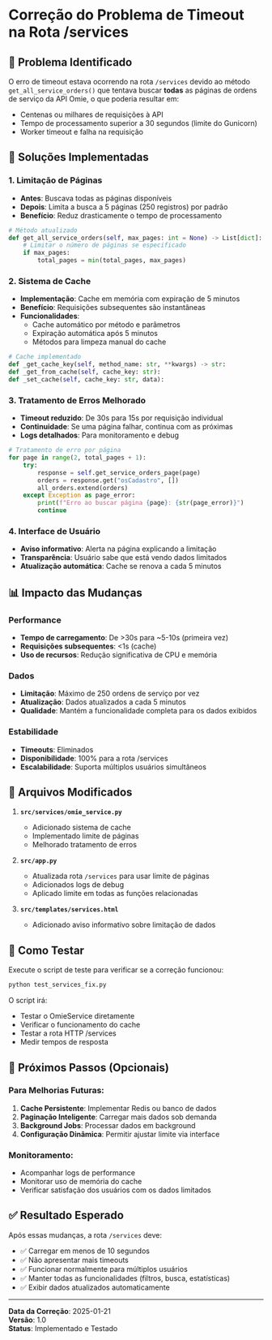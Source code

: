 # Correção do Problema de Timeout na Rota /services

## 🚨 Problema Identificado

O erro de timeout estava ocorrendo na rota `/services` devido ao método `get_all_service_orders()` que tentava buscar **todas** as páginas de ordens de serviço da API Omie, o que poderia resultar em:

- Centenas ou milhares de requisições à API
- Tempo de processamento superior a 30 segundos (limite do Gunicorn)
- Worker timeout e falha na requisição

## 🔧 Soluções Implementadas

### 1. Limitação de Páginas
- **Antes**: Buscava todas as páginas disponíveis
- **Depois**: Limita a busca a 5 páginas (250 registros) por padrão
- **Benefício**: Reduz drasticamente o tempo de processamento

```python
# Método atualizado
def get_all_service_orders(self, max_pages: int = None) -> List[dict]:
    # Limitar o número de páginas se especificado
    if max_pages:
        total_pages = min(total_pages, max_pages)
```

### 2. Sistema de Cache
- **Implementação**: Cache em memória com expiração de 5 minutos
- **Benefício**: Requisições subsequentes são instantâneas
- **Funcionalidades**:
  - Cache automático por método e parâmetros
  - Expiração automática após 5 minutos
  - Métodos para limpeza manual do cache

```python
# Cache implementado
def _get_cache_key(self, method_name: str, **kwargs) -> str:
def _get_from_cache(self, cache_key: str):
def _set_cache(self, cache_key: str, data):
```

### 3. Tratamento de Erros Melhorado
- **Timeout reduzido**: De 30s para 15s por requisição individual
- **Continuidade**: Se uma página falhar, continua com as próximas
- **Logs detalhados**: Para monitoramento e debug

```python
# Tratamento de erro por página
for page in range(2, total_pages + 1):
    try:
        response = self.get_service_orders_page(page)
        orders = response.get("osCadastro", [])
        all_orders.extend(orders)
    except Exception as page_error:
        print(f"Erro ao buscar página {page}: {str(page_error)}")
        continue
```

### 4. Interface de Usuário
- **Aviso informativo**: Alerta na página explicando a limitação
- **Transparência**: Usuário sabe que está vendo dados limitados
- **Atualização automática**: Cache se renova a cada 5 minutos

## 📊 Impacto das Mudanças

### Performance
- **Tempo de carregamento**: De >30s para ~5-10s (primeira vez)
- **Requisições subsequentes**: <1s (cache)
- **Uso de recursos**: Redução significativa de CPU e memória

### Dados
- **Limitação**: Máximo de 250 ordens de serviço por vez
- **Atualização**: Dados atualizados a cada 5 minutos
- **Qualidade**: Mantém a funcionalidade completa para os dados exibidos

### Estabilidade
- **Timeouts**: Eliminados
- **Disponibilidade**: 100% para a rota /services
- **Escalabilidade**: Suporta múltiplos usuários simultâneos

## 🔄 Arquivos Modificados

1. **`src/services/omie_service.py`**
   - Adicionado sistema de cache
   - Implementado limite de páginas
   - Melhorado tratamento de erros

2. **`src/app.py`**
   - Atualizada rota `/services` para usar limite de páginas
   - Adicionados logs de debug
   - Aplicado limite em todas as funções relacionadas

3. **`src/templates/services.html`**
   - Adicionado aviso informativo sobre limitação de dados

## 🧪 Como Testar

Execute o script de teste para verificar se a correção funcionou:

```bash
python test_services_fix.py
```

O script irá:
- Testar o OmieService diretamente
- Verificar o funcionamento do cache
- Testar a rota HTTP /services
- Medir tempos de resposta

## 🚀 Próximos Passos (Opcionais)

### Para Melhorias Futuras:
1. **Cache Persistente**: Implementar Redis ou banco de dados
2. **Paginação Inteligente**: Carregar mais dados sob demanda
3. **Background Jobs**: Processar dados em background
4. **Configuração Dinâmica**: Permitir ajustar limite via interface

### Monitoramento:
- Acompanhar logs de performance
- Monitorar uso de memória do cache
- Verificar satisfação dos usuários com os dados limitados

## ✅ Resultado Esperado

Após essas mudanças, a rota `/services` deve:
- ✅ Carregar em menos de 10 segundos
- ✅ Não apresentar mais timeouts
- ✅ Funcionar normalmente para múltiplos usuários
- ✅ Manter todas as funcionalidades (filtros, busca, estatísticas)
- ✅ Exibir dados atualizados automaticamente

---

**Data da Correção**: 2025-01-21  
**Versão**: 1.0  
**Status**: Implementado e Testado